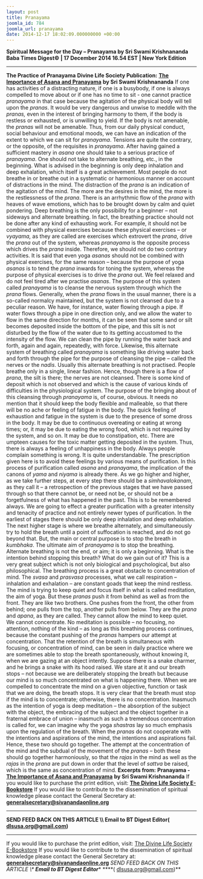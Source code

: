 ```yaml
---
layout: post
title: Pranayama
joomla_id: 784
joomla_url: pranayama
date: 2014-12-17 18:02:09.000000000 +00:00
---
```

**Spiritual Message for the Day – Pranayama by Sri Swami Krishnananda**
**Baba Times Digest© | 17 December 2014 16.54 EST | New York Edition**
* * *  
**The Practice of Pranayama**
**Divine Life Society Publication:** [**The Importance of Asana and Pranayama**](http://www.swami-krishnananda.org/patanjali/raja_77.html) **by Sri Swami Krishnananda**
If one has activities of a distracting nature, if one is a busybody, if one is always compelled to move about or if one has no time to sit - one cannot practice _pranayama_ in that case because the agitation of the physical body will tell upon the _pranas_. It would be very dangerous and unwise to meddle with the _pranas,_ even in the interest of bringing harmony to them, if the body is restless or exhausted, or is unwilling to yield. If the body is not amenable, the _pranas_ will not be amenable. Thus, from our daily physical conduct, social behaviour and emotional moods, we can have an indication of the extent to which we can sit for _pranayama_. Tensions are quite the contrary, or the opposite, of the requisites in _pranayama_.
After having gained a sufficient mastery in _asana_ one should take to a serious practice of _pranayama_. One should not take to alternate breathing, etc., in the beginning. What is advised in the beginning is only deep inhalation and deep exhalation, which itself is a great achievement.
Most people do not breathe in or breathe out in a systematic or harmonious manner on account of distractions in the mind. The distraction of the _prana_ is an indication of the agitation of the mind. The more are the desires in the mind, the more is the restlessness of the _prana_. There is an arrhythmic flow of the _prana_ with heaves of wave emotions, which has to be brought down by calm and quiet pondering. Deep breathing is the only possibility for a beginner – not sideways and alternate breathing.
In fact, the breathing practice should not be done after any kind of exhausting work. For example, it should not be combined with physical exercises because these physical exercises – or _vyayama,_ as they are called are exercises which extrovert the _prana_, drive the _prana_ out of the system, whereas _pranayama_ is the opposite process which drives the _prana_ inside. Therefore, we should not do two contrary activities. It is said that even yoga _asanas_ should not be combined with physical exercises, for the same reason – because the purpose of yoga _asanas_ is to tend the _prana_ inwards for toning the system, whereas the purpose of physical exercises is to drive the _prana_ out. We feel relaxed and do not feel tired after we practise _asanas_.
The purpose of this system called _pranayama_ is to cleanse the nervous system through which the _prana_ flows. Generally, when the _prana_ flows in the usual manner, there is a so-called normalcy maintained, but the system is not cleansed due to a peculiar reason. We have, for instance, water flowing through a pipe. If water flows through a pipe in one direction only, and we allow the water to flow in the same direction for months, it can be seen that some sand or silt becomes deposited inside the bottom of the pipe, and this silt is not disturbed by the flow of the water due to its getting accustomed to the intensity of the flow. We can clean the pipe by running the water back and forth, again and again, repeatedly, with force.
Likewise, this alternate system of breathing called _pranayama_ is something like driving water back and forth through the pipe for the purpose of cleansing the pipe – called the nerves or the _nadis_. Usually this alternate breathing is not practised. People breathe only in a single, linear fashion. Hence, though there is a flow of _prana_, the silt is there; the nerves are not cleansed. There is some kind of deposit which is not observed and which is the cause of various kinds of difficulties in the physiological system. The purpose of the bringing about of this cleansing through _pranayama_ is, of course, obvious. It needs no mention that it should keep the body flexible and malleable, so that there will be no ache or feeling of fatigue in the body.
The quick feeling of exhaustion and fatigue in the system is due to the presence of some dross in the body. It may be due to continuous overeating or eating at wrong times; or, it may be due to eating the wrong food, which is not required by the system, and so on. It may be due to constipation, etc. There are umpteen causes for the toxic matter getting deposited in the system. Thus, there is always a feeling of unhappiness in the body. Always people complain something is wrong. It is quite understandable.
The prescription given here is to avoid these feelings by various means of purification. In this process of purification called _asana_ and _pranayama_, the implication of the canons of _yama_ and _niyama_ is already there. As we go higher and higher, as we take further steps, at every step there should be a _simhavalokanam_, as they call it – a retrospection of the previous stages that we have passed through so that there cannot be, or need not be, or should not be a forgetfulness of what has happened in the past. This is to be remembered always. We are going to effect a greater purification with a greater intensity and tenacity of practice and not entirely newer types of purification.
In the earliest of stages there should be only deep inhalation and deep exhalation. The next higher stage is where we breathe alternately, and simultaneously try to hold the breath until a point of suffocation is reached, and do not go beyond that. But, the main or central purpose is to stop the breath in _kumbhaka_. The ultimate aim of _pranayama_ is to stop the breathing. Alternate breathing is not the end, or aim; it is only a beginning. What is the intention behind stopping this breath? What do we gain out of it? This is a very great subject which is not only biological and psychological, but also philosophical.
The breathing process is a great obstacle to concentration of mind. The _svasa_ and _prasvasa_ processes, what we call respiration – inhalation and exhalation – are constant goads that keep the mind restless. The mind is trying to keep quiet and focus itself in what is called meditation, the aim of yoga. But these _pranas_ push it from behind as well as from the front. They are like two brothers. One pushes from the front, the other from behind; one pulls from the top, another pulls from below. They are the _prana_ and _apana_, as they are called. They cannot allow the mind to keep quiet. We cannot concentrate. No meditation is possible – no focusing, no attention, nothing of the kind – as long as this breathing process continues, because the constant pushing of the _pranas_ hampers our attempt at concentration. That the retention of the breath is simultaneous with focusing, or concentration of mind, can be seen in daily practice where we are sometimes able to stop the breath spontaneously, without knowing it, when we are gazing at an object intently. Suppose there is a snake charmer, and he brings a snake with its hood raised. We stare at it and our breath stops – not because we are deliberately stopping the breath but because our mind is so much concentrated on what is happening there.
When we are compelled to concentrate the mind on a given objective, function or task that we are doing, the breath stops. It is very clear that the breath must stop if the mind is to concentrate; otherwise, there is no concentration.
Inasmuch as the intention of yoga is deep meditation – the absorption of the subject with the object, the embracing of the subject and the object together in a fraternal embrace of union – inasmuch as such a tremendous concentration is called for, we can imagine why the yoga _shastras_ lay so much emphasis upon the regulation of the breath. When the _pranas_ do not cooperate with the intentions and aspirations of the mind, the intentions and aspirations fail.
Hence, these two should go together. The attempt at the concentration of the mind and the subdual of the movement of the _pranas_ – both these should go together harmoniously, so that the _rajas_ in the mind as well as the _rajas_ in the _prana_ are put down in order that the level of _sattva_ be raised, which is the same as concentration of mind.
**Excerpts from:**  **Pranayama -** [**The Importance of Asana and Pranayama**](http://www.swami-krishnananda.org/patanjali/raja_77.html) **by Sri Swami Krishnananda**
If you would like to purchase the print edition, visit: **[The Divine Life Society E-Bookstore](http://www.dlshq.org/download/download.htm)**
If you would like to contribute to the dissemination of spiritual knowledge please contact the General Secretary at: [](mailto:%20%3Cscript%20type=%27text/javascript%27%3E%20%3C%21--%20var%20prefix%20=%20%27ma%27%20+%20%27il%27%20+%20%27to%27;%20var%20path%20=%20%27hr%27%20+%20%27ef%27%20+%20%27=%27;%20var%20addy57016%20=%20%27generalsecretary%27%20+%20%27@%27;%20addy57016%20=%20addy57016%20+%20%27sivanandaonline%27%20+%20%27.%27%20+%20%27org%27;%20document.write%28%27%3Ca%20%27%20+%20path%20+%20%27%5C%27%27%20+%20prefix%20+%20%27:%27%20+%20addy57016%20+%20%27%5C%27%3E%27%29;%20document.write%28addy57016%29;%20document.write%28%27%3C%5C/a%3E%27%29;%20//--%3E%5Cn%20%3C/script%3E%3Cscript%20type=%27text/javascript%27%3E%20%3C%21--%20document.write%28%27%3Cspan%20style=%5C%27display:%20none;%5C%27%3E%27%29;%20//--%3E%20%3C/script%3EThis%20email%20address%20is%20being%20protected%20from%20spambots.%20You%20need%20JavaScript%20enabled%20to%20view%20it.%20%3Cscript%20type=%27text/javascript%27%3E%20%3C%21--%20document.write%28%27%3C/%27%29;%20document.write%28%27span%3E%27%29;%20//--%3E%20%3C/script%3E?subject=Contribution%20to%20Dissemination%20of%20Spiritual%20Knowledge) **generalsecretary@sivanandaonline.org**
****
**SEND FEED BACK ON THIS ARTICLE \\\ Email to BT Digest Editor[](mailto:%20%3Cscript%20type=%27text/javascript%27%3E%20%3C%21--%20var%20prefix%20=%20%27ma%27%20+%20%27il%27%20+%20%27to%27;%20var%20path%20=%20%27hr%27%20+%20%27ef%27%20+%20%27=%27;%20var%20addy72654%20=%20%27dlsusa.org%27%20+%20%27@%27;%20addy72654%20=%20addy72654%20+%20%27gmail%27%20+%20%27.%27%20+%20%27com%27;%20document.write%28%27%3Ca%20%27%20+%20path%20+%20%27%5C%27%27%20+%20prefix%20+%20%27:%27%20+%20addy72654%20+%20%27%5C%27%3E%27%29;%20document.write%28addy72654%29;%20document.write%28%27%3C%5C/a%3E%27%29;%20//--%3E%5Cn%20%3C/script%3E%3Cscript%20type=%27text/javascript%27%3E%20%3C%21--%20document.write%28%27%3Cspan%20style=%5C%27display:%20none;%5C%27%3E%27%29;%20//--%3E%20%3C/script%3EThis%20email%20address%20is%20being%20protected%20from%20spambots.%20You%20need%20JavaScript%20enabled%20to%20view%20it.%20%3Cscript%20type=%27text/javascript%27%3E%20%3C%21--%20document.write%28%27%3C/%27%29;%20document.write%28%27span%3E%27%29;%20//--%3E%20%3C/script%3E?subject=DLS%20Posts)( [dlsusa.org@gmail.com](mailto:dlsusa.org@gmail.com))**
* * *
  
If you would like to purchase the print edition, visit: [The Divine Life Society E-Bookstore](http://www.dlshq.org/download/download.htm)
If you would like to contribute to the dissemination of spiritual knowledge please contact the General Secretary at: **[generalsecretary@sivanandaonline.org](mailto:generalsecretary@sivanandaonline.org)**
**SEND FEED BACK ON THIS ARTICLE \\\**  **Email to BT Digest Editor**** [](mailto:%20%3Cscript%20type=%27text/javascript%27%3E%20%3C%21--%20var%20prefix%20=%20%27ma%27%20+%20%27il%27%20+%20%27to%27;%20var%20path%20=%20%27hr%27%20+%20%27ef%27%20+%20%27=%27;%20var%20addy72654%20=%20%27dlsusa.org%27%20+%20%27@%27;%20addy72654%20=%20addy72654%20+%20%27gmail%27%20+%20%27.%27%20+%20%27com%27;%20document.write%28%27%3Ca%20%27%20+%20path%20+%20%27%5C%27%27%20+%20prefix%20+%20%27:%27%20+%20addy72654%20+%20%27%5C%27%3E%27%29;%20document.write%28addy72654%29;%20document.write%28%27%3C%5C/a%3E%27%29;%20//--%3E%5Cn%20%3C/script%3E%3Cscript%20type=%27text/javascript%27%3E%20%3C%21--%20document.write%28%27%3Cspan%20style=%5C%27display:%20none;%5C%27%3E%27%29;%20//--%3E%20%3C/script%3EThis%20email%20address%20is%20being%20protected%20from%20spambots.%20You%20need%20JavaScript%20enabled%20to%20view%20it.%20%3Cscript%20type=%27text/javascript%27%3E%20%3C%21--%20document.write%28%27%3C/%27%29;%20document.write%28%27span%3E%27%29;%20//--%3E%20%3C/script%3E?subject=DLS%20Posts)****( [dlsusa.org@gmail.com](mailto:dlsusa.org@gmail.com))**  
